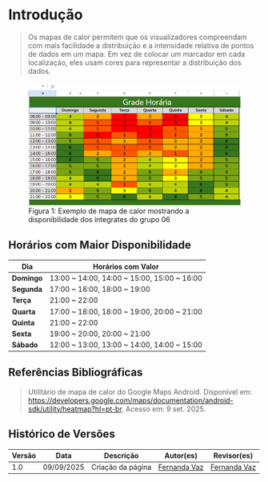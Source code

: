 # Introdução 

> Os mapas de calor permitem que os visualizadores compreendam com mais facilidade a distribuição e a intensidade relativa de pontos de dados em um mapa. Em vez de colocar um marcador em cada localização, eles usam cores para representar a distribuição dos dados.

<figure>
    <img src="https://github.com/Requisitos-de-Software/2025.2-Grupo06/blob/main/docs/assets/imagens/Captura%20de%20tela%202025-09-09%20222822.png" alt="Exemplo de Mapa de Calor" width="800">
    <figcaption>Figura 1: Exemplo de mapa de calor mostrando a disponibilidade dos integrates do grupo 06</figcaption>
</figure>


 ## Horários com Maior Disponibilidade 

| Dia | Horários com Valor  |
|-----|---------------------|
| **Domingo** | 13:00 ~ 14:00, 14:00 ~ 15:00, 15:00 ~ 16:00 |
| **Segunda** | 17:00 ~ 18:00, 18:00 ~ 19:00 |
| **Terça** | 21:00 ~ 22:00 |
| **Quarta** | 17:00 ~ 18:00, 18:00 ~ 19:00, 20:00 ~ 21:00 |
| **Quinta** | 21:00 ~ 22:00 |
| **Sexta** | 19:00 ~ 20:00, 20:00 ~ 21:00 |
| **Sábado** | 12:00 ~ 13:00, 13:00 ~ 14:00, 14:00 ~ 15:00 |

## Referências Bibliográficas

> Utilitário de mapa de calor do Google Maps Android. Disponível em: <https://developers.google.com/maps/documentation/android-sdk/utility/heatmap?hl=pt-br>. Acesso em: 9 set. 2025.

## Histórico de Versões

| Versão | Data | Descrição | Autor(es) | Revisor(es) |
|--------|------|-----------|-----------|-------------|
| 1.0 | 09/09/2025 | Criação da página | [Fernanda Vaz](https://github.com/Fernandavazgit1) | [Fernanda Vaz](https://github.com/Fernandavazgit1) |

